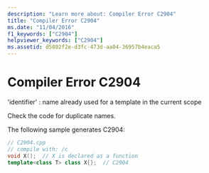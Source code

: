 ```yaml
---
description: "Learn more about: Compiler Error C2904"
title: "Compiler Error C2904"
ms.date: "11/04/2016"
f1_keywords: ["C2904"]
helpviewer_keywords: ["C2904"]
ms.assetid: d5802f2e-d3fc-473d-aa04-36957b4eaca5
---
```

# Compiler Error C2904

'identifier' : name already used for a template in the current scope

Check the code for duplicate names.

The following sample generates C2904:

```cpp
// C2904.cpp
// compile with: /c
void X();  // X is declared as a function
template<class T> class X{};  // C2904
```
